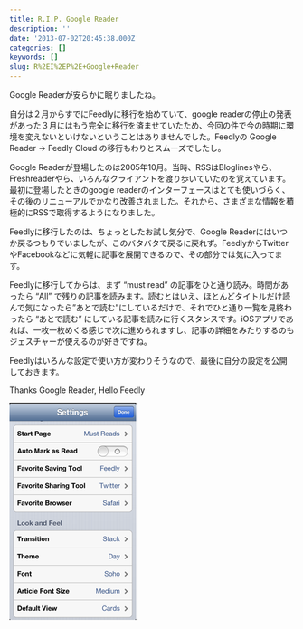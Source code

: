 ```yaml
---
title: R.I.P. Google Reader
description: ''
date: '2013-07-02T20:45:38.000Z'
categories: []
keywords: []
slug: R%2EI%2EP%2E+Google+Reader
---
```

Google Readerが安らかに眠りましたね。

自分は２月からすでにFeedlyに移行を始めていて、google readerの停止の発表があった３月にはもう完全に移行を済ませていたため、今回の件で今の時期に環境を変えないといけないということはありませんでした。Feedlyの Google Reader → Feedly Cloud の移行もわりとスムーズでしたし。

Google Readerが登場したのは2005年10月。当時、RSSはBloglinesやら、Freshreaderやら、いろんなクライアントを渡り歩いていたのを覚えています。最初に登場したときのgoogle readerのインターフェースはとても使いづらく、その後のリニューアルでかなり改善されました。それから、さまざまな情報を積極的にRSSで取得するようになりました。

Feedlyに移行したのは、ちょっとしたお試し気分で、Google Readerにはいつか戻るつもりでいましたが、このバタバタで戻るに戻れず。FeedlyからTwitterやFacebookなどに気軽に記事を展開できるので、その部分では気に入ってます。

Feedlyに移行してからは、まず “must read” の記事をひと通り読み。時間があったら “All” で残りの記事を読みます。読むとはいえ、ほとんどタイトルだけ読んで気になったら”あとで読む”にしているだけで、それでひと通り一覧を見終わったら “あとで読む” にしている記事を読みに行くスタンスです。iOSアプリであれば、一枚一枚めくる感じで次に進められますし、記事の詳細をみたりするのもジェスチャーが使えるのが好きですね。

Feedlyはいろんな設定で使い方が変わりそうなので、最後に自分の設定を公開しておきます。  
  
Thanks Google Reader, Hello Feedly

![](0__DoBPakXyAdIkxccG.png)